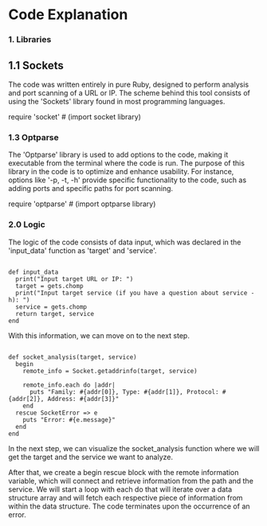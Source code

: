  # Code Explanation
   
   ### 1. Libraries
   
  ## 1.1 Sockets
  
The code was written entirely in pure Ruby, designed to perform analysis and port scanning of a URL or IP. The scheme behind this tool consists of using the 'Sockets' library found in most programming languages.

require 'socket'  # (import socket library)

   ### 1.3 Optparse
The 'Optparse' library is used to add options to the code, making it executable from the terminal where the code is run. The purpose of this library in the code is to optimize and enhance usability. For instance, options like '-p, -t, -h' provide specific functionality to the code, such as adding ports and specific paths for port scanning.

require 'optparse'  # (import optparse library)

### 2.0 Logic

The logic of the code consists of data input, which was declared in the 'input_data' function as 'target' and 'service'.

<pre><code class="has-line-data" data-line-start="21" data-line-end="28" class="language-ruby">
def input_data
  print("Input target URL or IP: ")
  target = gets.chomp
  print("Input target service (if you have a question about service -h): ")
  service = gets.chomp
  return target, service
end
</code></pre>

With this information, we can move on to the next step.

<pre><code class="has-line-data" data-line-start="33" data-line-end="44" class="language-ruby">
def socket_analysis(target, service) 
  begin
    remote_info = Socket.getaddrinfo(target, service) 

    remote_info.each do |addr|
      puts "Family: #{addr[0]}, Type: #{addr[1]}, Protocol: #{addr[2]}, Address: #{addr[3]}"
    end
  rescue SocketError => e
    puts "Error: #{e.message}"  
  end
end
</code></pre>

In the next step, we can visualize the socket_analysis function where we will get the target and the service we want to analyze.

After that, we create a begin rescue block with the remote information variable, which will connect and retrieve information from the path and the service. We will start a loop with each do that will iterate over a data structure array and will fetch each respective piece of information from within the data structure. The code terminates upon the occurrence of an error.
